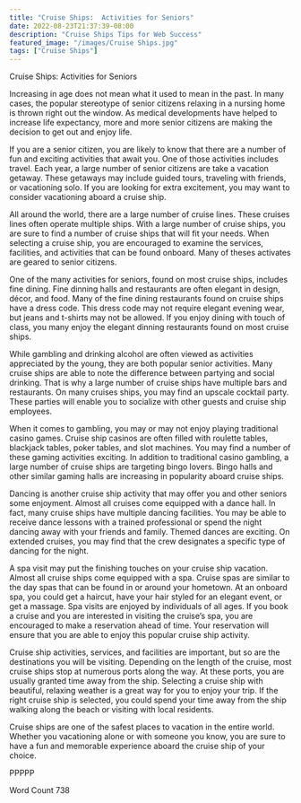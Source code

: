 ```yaml
---
title: "Cruise Ships:  Activities for Seniors"
date: 2022-08-23T21:37:39-08:00
description: "Cruise Ships Tips for Web Success"
featured_image: "/images/Cruise Ships.jpg"
tags: ["Cruise Ships"]
---
```


Cruise Ships:  Activities for Seniors

Increasing in age does not mean what it used to mean in the past. In many cases, the popular stereotype of senior citizens relaxing in a nursing home is thrown right out the window.  As medical developments have helped to increase life expectancy, more and more senior citizens are making the decision to get out and enjoy life. 

If you are a senior citizen, you are likely to know that there are a number of fun and exciting activities that await you.  One of those activities includes travel.  Each year, a large number of senior citizens are take a vacation getaway.  These getaways may include guided tours, traveling with friends, or vacationing solo.  If you are looking for extra excitement, you may want to consider vacationing aboard a cruise ship. 

All around the world, there are a large number of cruise lines.  These cruises lines often operate multiple ships.  With a large number of cruise ships, you are sure to find a number of cruise ships that will fit your needs.  When selecting a cruise ship, you are encouraged to examine the services, facilities, and activities that can be found onboard.  Many of theses activates are geared to senior citizens.  

One of the many activities for seniors, found on most cruise ships, includes fine dining.  Fine dinning halls and restaurants are often elegant in design, décor, and food. Many of the fine dining restaurants found on cruise ships have a dress code. This dress code may not require elegant evening wear, but jeans and t-shirts may not be allowed.  If you enjoy dining with touch of class, you many enjoy the elegant dinning restaurants found on most cruise ships.

While gambling and drinking alcohol are often viewed as activities appreciated by the young, they are both popular senior activities. Many cruise ships are able to note the difference between partying and social drinking. That is why a large number of cruise ships have multiple bars and restaurants.  On many cruises ships, you may find an upscale cocktail party. These parties will enable you to socialize with other guests and cruise ship employees.

When it comes to gambling, you may or may not enjoy playing traditional casino games.  Cruise ship casinos are often filled with roulette tables, blackjack tables, poker tables, and slot machines.  You may find a number of these gaming activities exciting.  In addition to traditional casino gambling, a large number of cruise ships are targeting bingo lovers. Bingo halls and other similar gaming halls are increasing in popularity aboard cruise ships.

Dancing is another cruise ship activity that may offer you and other seniors some enjoyment.  Almost all cruises come equipped with a dance hall.  In fact, many cruise ships have multiple dancing facilities. You may be able to receive dance lessons with a trained professional or spend the night dancing away with your friends and family. Themed dances are exciting.  On extended cruises, you may find that the crew designates a specific type of dancing for the night.  

A spa visit may put the finishing touches on your cruise ship vacation.  Almost all cruise ships come equipped with a spa. Cruise spas are similar to the day spas that can be found in or around your hometown.  At an onboard spa, you could get a haircut, have your hair styled for an elegant event, or get a massage.  Spa visits are enjoyed by individuals of all ages. If you book a cruise and you are interested in visiting the cruise’s spa, you are encouraged to make a reservation ahead of time. Your reservation will ensure that you are able to enjoy this popular cruise ship activity.  

Cruise ship activities, services, and facilities are important, but so are the destinations you will be visiting.  Depending on the length of the cruise, most cruise ships stop at numerous ports along the way.  At these ports, you are usually granted time away from the ship.  Selecting a cruise ship with beautiful, relaxing weather is a great way for you to enjoy your trip.  If the right cruise ship is selected, you could spend your time away from the ship walking along the beach or visiting with local residents. 

Cruise ships are one of the safest places to vacation in the entire world.  Whether you vacationing alone or with someone you know, you are sure to have a fun and memorable experience aboard the cruise ship of your choice.

PPPPP

Word Count 738

